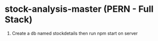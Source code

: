 # stock-analysis-master (PERN - Full Stack)
1. Create a db named stockdetails then run npm start on server
